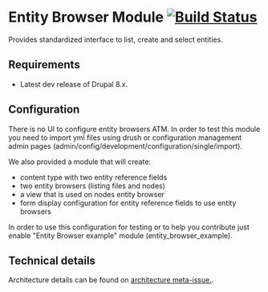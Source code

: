 # Entity Browser Module [![Build Status](https://travis-ci.org/drupal-media/entity_browser.svg?branch=8.x-1.x)](https://travis-ci.org/drupal-media/entity_browser)

Provides standardized interface to list, create and select entities.

## Requirements

* Latest dev release of Drupal 8.x.

## Configuration

There is no UI to configure entity browsers ATM. In order to test this module 
you need to import yml files using drush or configuration management admin pages
(admin/config/development/configuration/single/import). 

We also provided a module that will create:
 - content type with two entity reference fields
 - two entity browsers (listing files and nodes)
 - a view that is used on nodes entity browser
 - form display configuration for entity reference fields to use entity browsers
 
In order to use this configuration for testing or to help you contribute just 
enable "Entity Browser example" module (entity_browser_example).

## Technical details

Architecture details can be found on [architecture meta-issue.](https://www.drupal.org/node/2289821).
